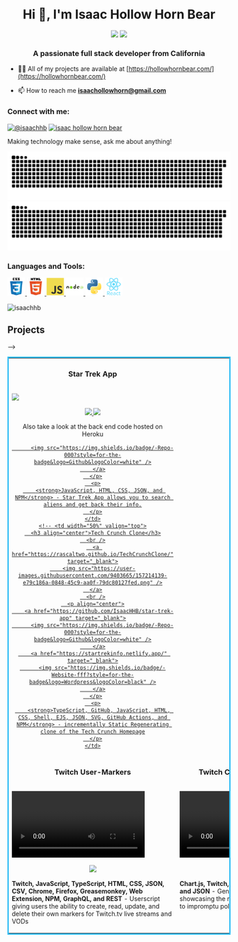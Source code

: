 <h1 align="center">Hi 👋, I'm Isaac Hollow Horn Bear</h1>
<p align="center">
  <img src="https://camo.githubusercontent.com/e8e7b06ecf583bc040eb60e44eb5b8e0ecc5421320a92929ce21522dbc34c891/68747470733a2f2f6d656469612e67697068792e636f6d2f6d656469612f6876524a434c467a6361737252346961377a2f67697068792e676966" height="50px"> <img src="https://media4.giphy.com/media/dlh7c1N7NqrH1ns4Yf/giphy.gif" height="50px">
</p>
<h3 align="center">A passionate full stack developer from California</h3>

- 👨‍💻 All of my projects are available at [https://hollowhornbear.com/](https://hollowhornbear.com/)

- 📫 How to reach me **isaachollowhorn@gmail.com**

<h3 align="left">Connect with me:</h3>
<p align="left">
<a href="https://twitter.com/@isaachhb" target="blank"><img align="center" src="https://raw.githubusercontent.com/rahuldkjain/github-profile-readme-generator/master/src/images/icons/Social/twitter.svg" alt="@isaachhb" height="30" width="40" /></a>
<a href="https://linkedin.com/in/isaac hollow horn bear" target="blank"><img align="center" src="https://raw.githubusercontent.com/rahuldkjain/github-profile-readme-generator/master/src/images/icons/Social/linked-in-alt.svg" alt="isaac hollow horn bear" height="30" width="40" /></a>
</p>

 Making technology make sense, ask me about anything!

![GitHub Snake Light](./assets/github-snake-light.svg#gh-light-mode-only)
![GitHub Snake Dark](./assets/github-snake-dark.svg#gh-dark-mode-only)

<h3 align="left">Languages and Tools:</h3>
<p align="left"> <a href="https://www.w3schools.com/css/" target="_blank" rel="noreferrer"> <img src="https://raw.githubusercontent.com/devicons/devicon/master/icons/css3/css3-original-wordmark.svg" alt="css3" width="40" height="40"/> </a> <a href="https://www.w3.org/html/" target="_blank" rel="noreferrer"> <img src="https://raw.githubusercontent.com/devicons/devicon/master/icons/html5/html5-original-wordmark.svg" alt="html5" width="40" height="40"/> </a> <a href="https://developer.mozilla.org/en-US/docs/Web/JavaScript" target="_blank" rel="noreferrer"> <img src="https://raw.githubusercontent.com/devicons/devicon/master/icons/javascript/javascript-original.svg" alt="javascript" width="40" height="40"/> </a> <a href="https://nodejs.org" target="_blank" rel="noreferrer"> <img src="https://raw.githubusercontent.com/devicons/devicon/master/icons/nodejs/nodejs-original-wordmark.svg" alt="nodejs" width="40" height="40"/> </a> <a href="https://www.python.org" target="_blank" rel="noreferrer"> <img src="https://raw.githubusercontent.com/devicons/devicon/master/icons/python/python-original.svg" alt="python" width="40" height="40"/> </a> <a href="https://reactjs.org/" target="_blank" rel="noreferrer"> <img src="https://raw.githubusercontent.com/devicons/devicon/master/icons/react/react-original-wordmark.svg" alt="react" width="40" height="40"/> </a> </p>

<p><img align="center" src="https://github-readme-stats.vercel.app/api/top-langs?username=isaachhb&show_icons=true&locale=en&layout=compact" alt="isaachhb" /></p>

## Projects

<!-- PROJECTS BEGIN -->
<table bordercolor="#33bef5">
  <tr>
    <td width="50%" valign="top">
      <h3 align="center">Star Trek App</h3>
      <br />
      <a href="https://github.com/IsaacHHB/star-trek-app" target="_blank">
        <img src="https://user-images.githubusercontent.com/99921497/173469258-825fb1d6-149f-4504-96e0-e336d9c320a7.png" />
      </a>
      <br />
      <p align="center">
        <a href="https://github.com/IsaacHHB/star-trek-app" target="_blank">
          <img src="https://img.shields.io/badge/-Repo-000?style=for-the-badge&logo=Github&logoColor=white" />
        </a>
        <a href="https://startrekinfo.netlify.app/" target="_blank">
          <img src="https://img.shields.io/badge/-Website-fff?style=for-the-badge&logo=Wordpress&logoColor=black" />
        </a>
      <p align="center">Also take a look at the back end code hosted on Heroku</p>
        <a align="center" href="https://github.com/IsaacHHB/star-trek-api" target="_blank">
          
          <img src="https://img.shields.io/badge/-Repo-000?style=for-the-badge&logo=Github&logoColor=white" />
        </a>
      </p>
      <p>
        <strong>JavaScript, HTML, CSS, JSON, and NPM</strong> - Star Trek App allows you to search aliens and get back their info.
      </p>
    </td>
    <!-- <td width="50%" valign="top">
      <h3 align="center">Tech Crunch Clone</h3>
      <br />
      <a href="https://rascaltwo.github.io/TechCrunchClone/" target="_blank">
        <img src="https://user-images.githubusercontent.com/9403665/157214139-e79c186a-0848-45c9-aa0f-79dc80127fed.png" />
      </a>
      <br />
      <p align="center">
        <a href="https://github.com/IsaacHHB/star-trek-app" target="_blank">
          <img src="https://img.shields.io/badge/-Repo-000?style=for-the-badge&logo=Github&logoColor=white" />
        </a>
        <a href="https://startrekinfo.netlify.app/" target="_blank">
          <img src="https://img.shields.io/badge/-Website-fff?style=for-the-badge&logo=Wordpress&logoColor=black" />
        </a>
      </p>
      <p>
        <strong>TypeScript, GitHub, JavaScript, HTML, CSS, Shell, EJS, JSON, SVG, GitHub Actions, and NPM</strong> - incrementally Static Regenerating clone of the Tech Crunch Homepage
      </p>
    </td>
  </tr>
  <tr>
    <td width="50%" valign="top">
      <h3 align="center">Twitch User-Markers</h3>
      <br />
      <a href="https://github.com/RascalTwo/TwitchUserMarkers" target="_blank">
        <video src="https://user-images.githubusercontent.com/9403665/155326353-e6eca746-ebb3-421b-99d1-674666e4554d.mp4" />
      </a>
      <br />
      <p align="center">
        <a href="https://github.com/RascalTwo/TwitchUserMarkers" target="_blank">
          <img src="https://img.shields.io/badge/-Repo-000?style=for-the-badge&logo=Github&logoColor=white" />
        </a>
      </p>
      <p>
        <strong>Twitch, JavaScript, TypeScript, HTML, CSS, JSON, CSV, Chrome, Firefox, Greasemonkey, Web Extension, NPM, GraphQL, and REST</strong> - Userscript giving users the ability to create, read, update, and delete their own markers for Twitch.tv live streams and VODs
      </p>
    </td>
    <td width="50%" valign="top">
      <h3 align="center">Twitch Chat Poll Visualizer</h3>
      <br />
      <a href="https://rascaltwo.github.io/Twitch-Chat-Poll-Visualizer/" target="_blank">
        <video src="https://user-images.githubusercontent.com/9403665/156878940-b72b7486-179f-4e02-9075-5c9b7ef969ce.mp4" />
      </a>
      <br />
      <p align="center">
        <a href="https://github.com/RascalTwo/Twitch-Chat-Poll-Visualizer" target="_blank">
          <img src="https://img.shields.io/badge/-Repo-000?style=for-the-badge&logo=Github&logoColor=white" />
        </a>
        <a href="https://rascaltwo.github.io/Twitch-Chat-Poll-Visualizer/" target="_blank">
          <img src="https://img.shields.io/badge/-Website-fff?style=for-the-badge&logo=Wordpress&logoColor=black" />
        </a>
      </p>
      <p>
        <strong>Chart.js, Twitch, JavaScript, HTML, CSS, and JSON</strong> - Generator of Pie & Line charts showcasing the responses of a Twitch chat to impromptu polls
      </p>
    </td>
  </tr> -->
</table>

